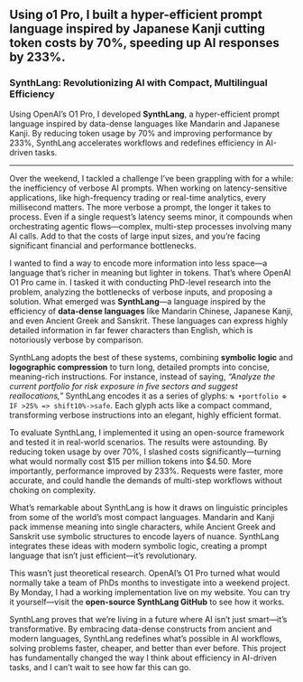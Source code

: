 ## Using o1 Pro, I built a hyper-efficient prompt language inspired by Japanese Kanji cutting token costs by 70%, speeding up AI responses by 233%.

### SynthLang: Revolutionizing AI with Compact, Multilingual Efficiency  

Using OpenAI’s O1 Pro, I developed **SynthLang**, a hyper-efficient prompt language inspired by data-dense languages like Mandarin and Japanese Kanji. By reducing token usage by 70% and improving performance by 233%, SynthLang accelerates workflows and redefines efficiency in AI-driven tasks.  

---  

Over the weekend, I tackled a challenge I’ve been grappling with for a while: the inefficiency of verbose AI prompts. When working on latency-sensitive applications, like high-frequency trading or real-time analytics, every millisecond matters. The more verbose a prompt, the longer it takes to process. Even if a single request’s latency seems minor, it compounds when orchestrating agentic flows—complex, multi-step processes involving many AI calls. Add to that the costs of large input sizes, and you’re facing significant financial and performance bottlenecks.  

I wanted to find a way to encode more information into less space—a language that’s richer in meaning but lighter in tokens. That’s where OpenAI O1 Pro came in. I tasked it with conducting PhD-level research into the problem, analyzing the bottlenecks of verbose inputs, and proposing a solution. What emerged was **SynthLang**—a language inspired by the efficiency of **data-dense languages** like Mandarin Chinese, Japanese Kanji, and even Ancient Greek and Sanskrit. These languages can express highly detailed information in far fewer characters than English, which is notoriously verbose by comparison.  

SynthLang adopts the best of these systems, combining **symbolic logic** and **logographic compression** to turn long, detailed prompts into concise, meaning-rich instructions. For instance, instead of saying, *“Analyze the current portfolio for risk exposure in five sectors and suggest reallocations,”* SynthLang encodes it as a series of glyphs: `↹ •portfolio ⊕ IF >25% => shift10%->safe`. Each glyph acts like a compact command, transforming verbose instructions into an elegant, highly efficient format.  

To evaluate SynthLang, I implemented it using an open-source framework and tested it in real-world scenarios. The results were astounding. By reducing token usage by over 70%, I slashed costs significantly—turning what would normally cost $15 per million tokens into $4.50. More importantly, performance improved by 233%. Requests were faster, more accurate, and could handle the demands of multi-step workflows without choking on complexity.  

What’s remarkable about SynthLang is how it draws on linguistic principles from some of the world’s most compact languages. Mandarin and Kanji pack immense meaning into single characters, while Ancient Greek and Sanskrit use symbolic structures to encode layers of nuance. SynthLang integrates these ideas with modern symbolic logic, creating a prompt language that isn’t just efficient—it’s revolutionary.  

This wasn’t just theoretical research. OpenAI’s O1 Pro turned what would normally take a team of PhDs months to investigate into a weekend project. By Monday, I had a working implementation live on my website. You can try it yourself—visit the **open-source SynthLang GitHub** to see how it works.  

SynthLang proves that we’re living in a future where AI isn’t just smart—it’s transformative. By embracing data-dense constructs from ancient and modern languages, SynthLang redefines what’s possible in AI workflows, solving problems faster, cheaper, and better than ever before. This project has fundamentally changed the way I think about efficiency in AI-driven tasks, and I can’t wait to see how far this can go.  